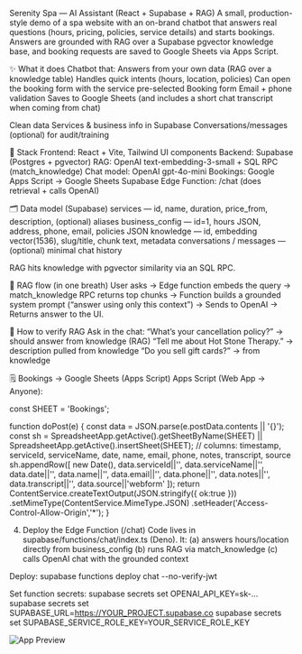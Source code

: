 Serenity Spa — AI Assistant (React + Supabase + RAG)
A small, production-style demo of a spa website with an on-brand chatbot that answers real questions (hours, pricing, policies, service details) and starts bookings.
Answers are grounded with RAG over a Supabase pgvector knowledge base, and booking requests are saved to Google Sheets via Apps Script.

✨ What it does
Chatbot that:
Answers from your own data (RAG over a knowledge table)
Handles quick intents (hours, location, policies)
Can open the booking form with the service pre-selected
Booking form
Email + phone validation
Saves to Google Sheets (and includes a short chat transcript when coming from chat)

Clean data
Services & business info in Supabase
Conversations/messages (optional) for audit/training

🧱 Stack
Frontend: React + Vite, Tailwind UI components
Backend: Supabase (Postgres + pgvector)
RAG: OpenAI text-embedding-3-small + SQL RPC (match_knowledge)
Chat model: OpenAI gpt-4o-mini
Bookings: Google Apps Script → Google Sheets
Supabase Edge Function: /chat (does retrieval + calls OpenAI)

🗂️ Data model (Supabase)
services — id, name, duration, price_from, description, (optional) aliases
business_config — id=1, hours JSON, address, phone, email, policies JSON
knowledge — id, embedding vector(1536), slug/title, chunk text, metadata
conversations / messages — (optional) minimal chat history

RAG hits knowledge with pgvector similarity via an SQL RPC.

🔎 RAG flow (in one breath)
User asks → Edge function embeds the query → match_knowledge RPC returns top chunks → Function builds a grounded system prompt (“answer using only this context”) → Sends to OpenAI → Returns answer to the UI.

🧪 How to verify RAG
Ask in the chat:
“What’s your cancellation policy?” → should answer from knowledge (RAG)
“Tell me about Hot Stone Therapy.” → description pulled from knowledge
“Do you sell gift cards?” → from knowledge

🗒️ Bookings → Google Sheets (Apps Script)
Apps Script (Web App → Anyone):

const SHEET = 'Bookings';

function doPost(e) {
  const data = JSON.parse(e.postData.contents || '{}');
  const sh = SpreadsheetApp.getActive().getSheetByName(SHEET) || SpreadsheetApp.getActive().insertSheet(SHEET);
  // columns: timestamp, serviceId, serviceName, date, name, email, phone, notes, transcript, source
  sh.appendRow([
    new Date(), data.serviceId||'', data.serviceName||'', data.date||'',
    data.name||'', data.email||'', data.phone||'',
    data.notes||'', data.transcript||'', data.source||'webform'
  ]);
  return ContentService.createTextOutput(JSON.stringify({ ok:true }))
    .setMimeType(ContentService.MimeType.JSON)
    .setHeader('Access-Control-Allow-Origin','*');
}


4) Deploy the Edge Function (/chat)
Code lives in supabase/functions/chat/index.ts (Deno). It:
(a) answers hours/location directly from business_config
(b) runs RAG via match_knowledge
(c) calls OpenAI chat with the grounded context

Deploy:
supabase functions deploy chat --no-verify-jwt

Set function secrets:
supabase secrets set OPENAI_API_KEY=sk-...
supabase secrets set SUPABASE_URL=https://YOUR_PROJECT.supabase.co
supabase secrets set SUPABASE_SERVICE_ROLE_KEY=YOUR_SERVICE_ROLE_KEY




![App Preview](https://github.com/user-attachments/assets/56e24d71-a50e-414f-9364-c005e84c7a70)
